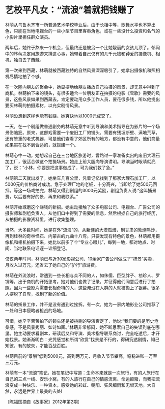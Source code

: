 # 艺校平凡女：“流浪”着就把钱赚了

林萌从乌鲁木齐市一所普通艺术学校毕业后，由于长相中等，歌舞水平也不算出色，只能在当地电视台的一些小型节目里客串角色，或在一些没什么投资和名气的小影片里担任群众演员。 

两年后，她终于熬来一个机会，但最终还是被另一个比她靓丽的女孩儿顶了。郁闷中的林萌决定用旅游来排遣心事，她带着自己仅有的几千元钱和钟爱的摄像机、相机，独自去了西藏。 

第一次来到西藏，林萌就被西藏独特的自然风景深深吸引了，她拿出摄像机和照相机尽情地拍了个够。 

在一次圈内朋友的聚会中，她显摆地给朋友播放自己拍摄的风景，却无意中得到了商机。林萌拍下来的镜头，有很多适合一位朋友正在拍摄的电影《雪歌》需要的风景，这些风景如果到西藏去，肯定要动用众多工作人员，要花很多钱，所以他提出要买林萌的拍摄素材，以充实剧情风景。 

林萌没想到这样也能有钱赚，她爽快地以1000元成交了。 

一天，在一个剧组做普通剧务的林萌无意中听到导演和美术指导在为影片的一个场景伤脑筋。原来，这部戏需要一个废旧工厂的镜头，需要有残垣断壁、满地荒草，还有笨重的老式机器，可是他们查看了郊区所有的地方，都没有中意的，他们商量如果实在找不到合适的，就搭建一个。 

林萌心中一动，她想起自己在三台地区旅游时，曾路过一家准备卖出的废旧大理石加工厂，很适合做这个拍摄场景。她走上前大胆向导演讲明。导演当时眼睛就亮了，说：“小林，你要是把这事做成了，可为我们救了急。” 

林萌第二天就出发了，她坐车几百公里，凭着记忆找到了那家大理石加工厂，以5000元的价格商讨成功。急于处理厂地的老板，十分高兴，当即给了她500元回扣。等这一场戏拍完，林萌又得到剧组的3000元奖励，剧组负责人说:“这叫捕景费，以后要有好的景，再来和我联系。” 

林萌开始琢磨这个赚钱的新招。她主动接触了众多电影公司、电视台、广告公司的摄影师和剧组负责人，从他们口中得到了需要的信息，然后根据自己的旅行经历，从拍摄的影像资料里，进行收集整理。 

当然，大多数时间，她是在外“流浪”的，从新疆的大漠孤烟，到甘肃的敦煌鸣沙，再到桂林的奇林怪石、内蒙古的九曲十八弯。只要发现有特色的景色，林萌都用摄像机和相机拍摄下来，她比以前多了个“专业心眼儿”，每到一地，都对地点、时间、当地联系电话逐一详细登记。 

仅仅两年时间，林萌已与近30家影视公司、10余家广告公司做成了“捕景”买卖，月收入过万元，还省去了她自己的“驴行”旅游费。 

林萌在外流浪时，常遇到一些长相与众不同的人，如侏儒、巨型胖子、袖珍人、罗锅等，出于商机的开拓思考，她对他们也做了记录，并征得他们同意后进行了拍照。因为一些影片需要长相奇特的人，这些淹没在人群的人就被搬上了银幕。很多人摆脱了自卑，找到了新的价值。 

林萌的捕景工作，并不是没有遇到过挫折。有一次，她为一家内地影业公司推荐了一处和日本侵略者枪战的场地。 

可惜，她辛辛苦苦拍下的镜头还是被挑剔的导演否定了，他说:“我们要的是历史沧桑感，不是风景秀丽、如诗如画。”林萌非常郁闷，她不断思索自己的失误到底在哪里。她主动要求看剧本，研读后又和导演、美术指导联系商讨，完全吃透后，才开始找景。她渐渐明白：光凭感觉和所谓“欣赏”找景是不行的，得研究透剧情，知己知彼，有的放矢，才能百战百胜。 

林萌目前的“景酬”低到5000元，高到两万元，月收入节节攀高，稳稳进账一万至三万元。 

林萌有一本“流浪”笔记，她在笔记中写道：生命本来就是一次旅行，有的人旅行在自己的三点一线、安乐小窝，有的人旅行在自己的情感流离、命运颠簸，而我把流浪变成一种快乐、一种资本，感受她的彩虹、朝阳、狂风细雨和无垠天地。大自然，永远是世界上最美的去处! 

（陈福国摘自《故事家》2012年第2期）